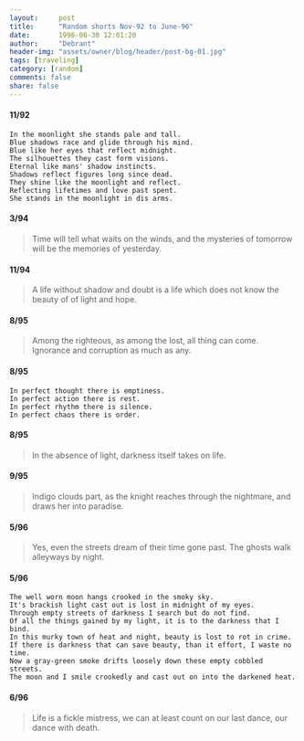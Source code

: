 ```yaml
---
layout:     post
title:      "Random shorts Nov-92 to June-96"
date:       1996-06-30 12:01:20
author:     "Debrant"
header-img: "assets/owner/blog/header/post-bg-01.jpg"
tags: [traveling]
category: [random]
comments: false
share: false
---
```

#### 11/92

```
In the moonlight she stands pale and tall.
Blue shadows race and glide through his mind.
Blue like her eyes that reflect midnight.
The silhouettes they cast form visions.
Eternal like mans' shadow instincts.
Shadows reflect figures long since dead.
They shine like the moonlight and reflect.
Reflecting lifetimes and love past spent.
She stands in the moonlight in dis arms.
```

#### 3/94
>   Time will tell what waits on the winds, and the mysteries of tomorrow will be the memories of yesterday.

#### 11/94

> A life without shadow and doubt is a life which does not know the beauty of of light and hope.  

#### 8/95
> Among the righteous, as among the lost, all thing can come. Ignorance and corruption as much as any.  

#### 8/95
```
In perfect thought there is emptiness.
In perfect action there is rest.
In perfect rhythm there is silence.
In perfect chaos there is order.
```
#### 8/95
> In the absence of light, darkness itself takes on life.

#### 9/95
>   Indigo clouds part, as the knight reaches through the nightmare, and draws her into paradise.

#### 5/96
>   Yes, even the streets dream of their time gone past. The ghosts walk alleyways by night.

#### 5/96
```
The well worn moon hangs crooked in the smoky sky.
It's brackish light cast out is lost in midnight of my eyes.
Through empty streets of darkness I search but do not find.
Of all the things gained by my light, it is to the darkness that I bind.
In this murky town of heat and night, beauty is lost to rot in crime.
If there is darkness that can save beauty, than it effort, I waste no time.
Now a gray-green smoke drifts loosely down these empty cobbled streets.
The moon and I smile crookedly and cast out on into the darkened heat.
```


#### 6/96
> Life is a fickle mistress, we can at least count on our last dance, our dance with death.
